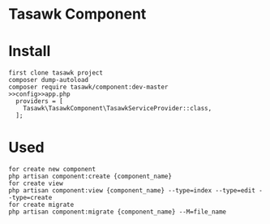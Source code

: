 # Tasawk Component

# Install
``````````````
first clone tasawk project
composer dump-autoload
composer require tasawk/component:dev-master
>>config>>app.php
  providers = [
    Tasawk\TasawkComponent\TasawkServiceProvider::class,
  ];
``````````````
# Used
```````````````
for create new component
php artisan component:create {component_name}
for create view
php artisan component:view {component_name} --type=index --type=edit --type=create
for create migrate
php artisan component:migrate {component_name} --M=file_name
````````````````


